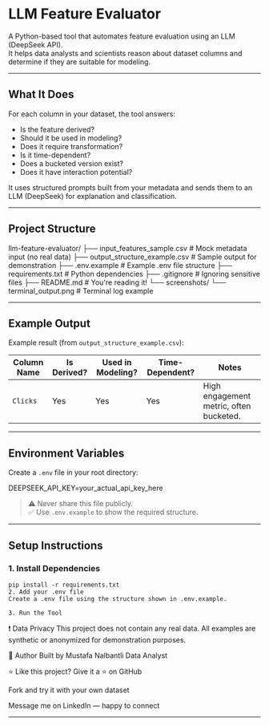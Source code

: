 # LLM Feature Evaluator

A Python-based tool that automates feature evaluation using an LLM (DeepSeek API).  
It helps data analysts and scientists reason about dataset columns and determine if they are suitable for modeling.

---

## What It Does

For each column in your dataset, the tool answers:
- Is the feature derived?
- Should it be used in modeling?
- Does it require transformation?
- Is it time-dependent?
- Does a bucketed version exist?
- Does it have interaction potential?

It uses structured prompts built from your metadata and sends them to an LLM (DeepSeek) for explanation and classification.

---

## Project Structure

  llm-feature-evaluator/
    ├── input_features_sample.csv # Mock metadata input (no real data)
    ├── output_structure_example.csv # Sample output for demonstration
    ├── .env.example # Example .env file structure
    ├── requirements.txt # Python dependencies
    ├── .gitignore # Ignoring sensitive files
    ├── README.md # You're reading it!
    └── screenshots/
    └── terminal_output.png # Terminal log example

---

## Example Output

Example result (from `output_structure_example.csv`):

| Column Name     | Is Derived? | Used in Modeling? | Time-Dependent? | Notes                                     |
|----------------|-------------|-------------------|------------------|-------------------------------------------|
| `Clicks`       | Yes         | Yes               | Yes              | High engagement metric, often bucketed.   |

---

## Environment Variables

Create a `.env` file in your root directory:

DEEPSEEK_API_KEY=your_actual_api_key_here

> ⚠️ Never share this file publicly.  
> ✅ Use `.env.example` to show the required structure.

---

## Setup Instructions

### 1. Install Dependencies
```
pip install -r requirements.txt
2. Add your .env file
Create a .env file using the structure shown in .env.example.

3. Run the Tool
```
❗ Data Privacy
This project does not contain any real data.
All examples are synthetic or anonymized for demonstration purposes.

👋 Author
Built by Mustafa Nalbantli
Data Analyst

⭐️ Like this project?
Give it a ⭐ on GitHub

Fork and try it with your own dataset

Message me on LinkedIn — happy to connect

---








